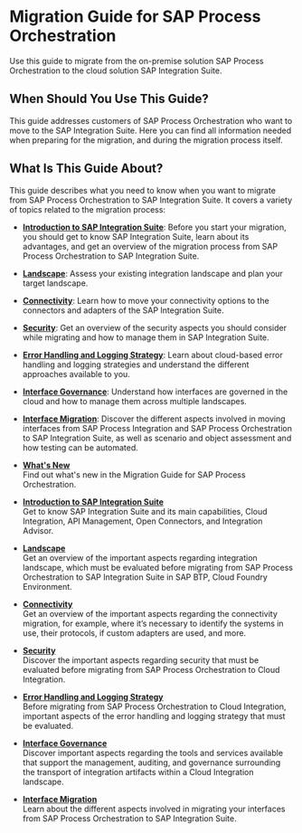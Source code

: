 <!-- loioc344b1c395144095834a961699293889 -->

# Migration Guide for SAP Process Orchestration

Use this guide to migrate from the on-premise solution SAP Process Orchestration to the cloud solution SAP Integration Suite.



<a name="loioc344b1c395144095834a961699293889__section_r2c_qyg_wrb"/>

## When Should You Use This Guide?

This guide addresses customers of SAP Process Orchestration who want to move to the SAP Integration Suite. Here you can find all information needed when preparing for the migration, and during the migration process itself.



<a name="loioc344b1c395144095834a961699293889__section_pkf_qyg_wrb"/>

## What Is This Guide About?

This guide describes what you need to know when you want to migrate from SAP Process Orchestration to SAP Integration Suite. It covers a variety of topics related to the migration process:

-   **[Introduction to SAP Integration Suite](10-introduction/introduction-to-sap-integration-suite-f2d8c9c.md)**: Before you start your migration, you should get to know SAP Integration Suite, learn about its advantages, and get an overview of the migration process from SAP Process Orchestration to SAP Integration Suite.

-   **[Landscape](20-landscape/landscape-ca24a08.md)**: Assess your existing integration landscape and plan your target landscape.

-   **[Connectivity](30-connectivity/connectivity-94ab030.md)**: Learn how to move your connectivity options to the connectors and adapters of the SAP Integration Suite.

-   **[Security](40-security/security-dd0fb21.md)**: Get an overview of the security aspects you should consider while migrating and how to manage them in SAP Integration Suite.

-   **[Error Handling and Logging Strategy](50-error-handling-and-logging/error-handling-and-logging-strategy-8faa23e.md)**: Learn about cloud-based error handling and logging strategies and understand the different approaches available to you.

-   **[Interface Governance](60-interface-governance/interface-governance-e8819d7.md)**: Understand how interfaces are governed in the cloud and how to manage them across multiple landscapes.

-   **[Interface Migration](70-interface-migration/interface-migration-0cab9f4.md)**: Discover the different aspects involved in moving interfaces from SAP Process Integration and SAP Process Orchestration to SAP Integration Suite, as well as scenario and object assessment and how testing can be automated.


-   **[What's New](what-s-new-40a5d8e.md "Find out what's new in the Migration Guide for SAP Process Orchestration.")**  
Find out what's new in the Migration Guide for SAP Process Orchestration.
-   **[Introduction to SAP Integration Suite](10-introduction/introduction-to-sap-integration-suite-f2d8c9c.md "Get to know SAP Integration Suite and its main capabilities, Cloud Integration, API
		Management, Open Connectors, and Integration Advisor.")**  
Get to know SAP Integration Suite and its main capabilities, Cloud Integration, API Management, Open Connectors, and Integration Advisor.
-   **[Landscape](20-landscape/landscape-ca24a08.md "Get an overview of the important aspects regarding integration landscape, which must be
		evaluated before migrating from SAP Process Orchestration to SAP Integration Suite in SAP
		BTP, Cloud Foundry Environment.")**  
Get an overview of the important aspects regarding integration landscape, which must be evaluated before migrating from SAP Process Orchestration to SAP Integration Suite in SAP BTP, Cloud Foundry Environment.
-   **[Connectivity](30-connectivity/connectivity-94ab030.md "Get an overview of the important aspects regarding the connectivity migration, for
		example, where it’s necessary to identify the systems in use, their protocols, if custom
		adapters are used, and more.")**  
Get an overview of the important aspects regarding the connectivity migration, for example, where it’s necessary to identify the systems in use, their protocols, if custom adapters are used, and more.
-   **[Security](40-security/security-dd0fb21.md "Discover the important aspects regarding security that must be evaluated before
		migrating from SAP Process Orchestration to Cloud Integration.")**  
Discover the important aspects regarding security that must be evaluated before migrating from SAP Process Orchestration to Cloud Integration.
-   **[Error Handling and Logging Strategy](50-error-handling-and-logging/error-handling-and-logging-strategy-8faa23e.md "Before migrating from SAP Process Orchestration to Cloud Integration, important aspects
		of the error handling and logging strategy that must be evaluated.")**  
Before migrating from SAP Process Orchestration to Cloud Integration, important aspects of the error handling and logging strategy that must be evaluated.
-   **[Interface Governance](60-interface-governance/interface-governance-e8819d7.md "Discover important aspects regarding the tools and services available that support the
		management, auditing, and governance surrounding the transport of integration artifacts
		within a Cloud Integration landscape.")**  
Discover important aspects regarding the tools and services available that support the management, auditing, and governance surrounding the transport of integration artifacts within a Cloud Integration landscape.
-   **[Interface Migration](70-interface-migration/interface-migration-0cab9f4.md "Learn about the different aspects involved in migrating your interfaces from SAP Process
		Orchestration to SAP Integration Suite.")**  
Learn about the different aspects involved in migrating your interfaces from SAP Process Orchestration to SAP Integration Suite.

